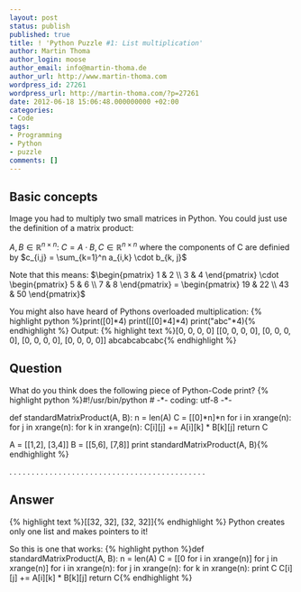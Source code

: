 ```yaml
---
layout: post
status: publish
published: true
title: ! 'Python Puzzle #1: List multiplication'
author: Martin Thoma
author_login: moose
author_email: info@martin-thoma.de
author_url: http://www.martin-thoma.com
wordpress_id: 27261
wordpress_url: http://martin-thoma.com/?p=27261
date: 2012-06-18 15:06:48.000000000 +02:00
categories:
- Code
tags:
- Programming
- Python
- puzzle
comments: []
---
```

<h2>Basic concepts</h2>
Image you had to multiply two small matrices in Python. You could just use the definition of a matrix product:

$A, B \in \mathbb{R}^{n \times n}$:
$C = A \cdot B, C \in \mathbb{R}^{n \times n}$ where the components of C are definied by
$c_{i,j} = \sum_{k=1}^n a_{i,k} \cdot b_{k, j}$

Note that this means:
$\begin{pmatrix} 
1 & 2 \\
3 & 4
\end{pmatrix} \cdot 
\begin{pmatrix} 
5 & 6 \\
7 & 8
\end{pmatrix} = 
\begin{pmatrix} 
19 & 22 \\
43 & 50
\end{pmatrix}$

You might also have heard of Pythons overloaded multiplication:
{% highlight python %}print([0]*4)
print([[0]*4]*4)
print("abc"*4){% endhighlight %}
Output:
{% highlight text %}[0, 0, 0, 0]
[[0, 0, 0, 0], [0, 0, 0, 0], [0, 0, 0, 0], [0, 0, 0, 0]]
abcabcabcabc{% endhighlight %}

<h2>Question</h2>
What do you think does the following piece of Python-Code print?
{% highlight python %}#!/usr/bin/python
# -*- coding: utf-8 -*-

def standardMatrixProduct(A, B):
	n = len(A)
	C = [[0]*n]*n
	for i in xrange(n):
		for j in xrange(n):
			for k in xrange(n):
				C[i][j] += A[i][k] * B[k][j]
	return C

A = [[1,2], [3,4]]
B = [[5,6], [7,8]]
print standardMatrixProduct(A, B){% endhighlight %}


.
.
.
.
.
.
.
.
.
.
.
.
.
.
.
.
.
.
.
.
.
.
.
.
.
.
.
.
.
.
.
.
.
.
.
.
.
.
.
.
.
.
.
.



<h2>Answer</h2>
{% highlight text %}[[32, 32], [32, 32]]{% endhighlight %}
Python creates only one list and makes pointers to it!

So this is one that works:
{% highlight python %}def standardMatrixProduct(A, B):
	n = len(A)
	C = [[0 for i in xrange(n)] for j in xrange(n)]
	for i in xrange(n):
		for j in xrange(n):
			for k in xrange(n):
				print C
				C[i][j] += A[i][k] * B[k][j]
	return C{% endhighlight %}
